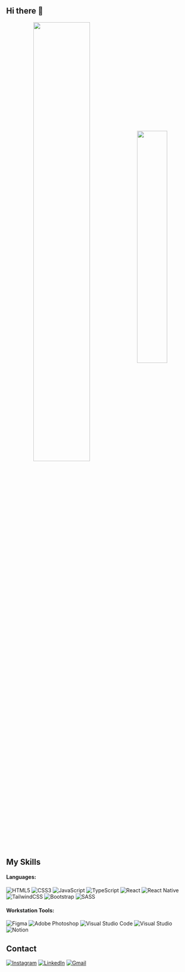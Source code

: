 ## Hi there 👋

<div align="center" style="margin-bottom:100px">
<img width=55% align="center" src="https://github-readme-streak-stats.herokuapp.com?user=brunoglvm&mode=weekly&theme=dark" />
<img width=40% align="center" src="https://github-readme-stats.vercel.app/api/top-langs/?username=brunoglvm&layout=compact&theme=dark" />
 </div>

## My Skills

#### Languages:

![HTML5](https://img.shields.io/badge/HTML5-20232A?style=for-the-badge&logo=html5&labelColor=20232A&logoWidth=-1) ![CSS3](https://img.shields.io/badge/CSS3-20232A?style=for-the-badge&logo=css3&logoColor=1572B6&labelColor=151515&color=151515&logoWidth=-1) ![JavaScript](https://img.shields.io/badge/JavaScript-20232A?style=for-the-badge&logo=javascript&logoColor=F7DF1E&labelColor=151515&color=151515&logoWidth=-1) ![TypeScript](https://img.shields.io/badge/TypeScript-20232A?style=for-the-badge&logo=typescript&logoColor=007ACC&labelColor=151515&color=151515&logoWidth=-1) ![React](https://img.shields.io/badge/React-20232A?style=for-the-badge&logo=react&logoColor=61DAFB&labelColor=151515&color=151515&logoWidth=-1) ![React Native](https://img.shields.io/badge/React_Native-20232A?style=for-the-badge&logo=react&logoColor=61DAFB&labelColor=151515&color=151515&logoWidth=-1) ![TailwindCSS](https://img.shields.io/badge/TailwindCSS-20232A?style=for-the-badge&logo=tailwind-css&logoColor=38B2AC&labelColor=151515&color=151515&logoWidth=-1) ![Bootstrap](https://img.shields.io/badge/Bootstrap-20232A?style=for-the-badge&logo=bootstrap&logoColor=8511FA&labelColor=151515&color=151515&logoWidth=-1) ![SASS](https://img.shields.io/badge/SASS-20232A?style=for-the-badge&logo=SASS&logoColor=CC6699&labelColor=151515&color=151515&logoWidth=-1)

#### Workstation Tools:

![Figma](https://img.shields.io/badge/figma-%23F24E1E.svg?style=for-the-badge&logo=figma&logoColor=white) ![Adobe Photoshop](https://img.shields.io/badge/adobe%20photoshop-%2331A8FF.svg?style=for-the-badge&logo=adobe%20photoshop&logoColor=white) ![Visual Studio Code](https://img.shields.io/badge/Visual%20Studio%20Code-0078d7.svg?style=for-the-badge&logo=visual-studio-code&logoColor=white) ![Visual Studio](https://img.shields.io/badge/Visual%20Studio-5C2D91.svg?style=for-the-badge&logo=visual-studio&logoColor=white) ![Notion](https://img.shields.io/badge/Notion-%23000000.svg?style=for-the-badge&logo=notion&logoColor=white)

## Contact

[![Instagram](https://img.shields.io/badge/Instagram-%23E4405F.svg?style=for-the-badge&logo=Instagram&logoColor=white)](https://instagram.com/brunoglvm) [![LinkedIn](https://img.shields.io/badge/linkedin-%230077B5.svg?style=for-the-badge&logo=linkedin&logoColor=white)](https://linkedin.com/in/brunoglvm) [![Gmail](https://img.shields.io/badge/Gmail-D14836?style=for-the-badge&logo=gmail&logoColor=white)](mailto:contato.bgalvaomiranda302@gmail.com)
